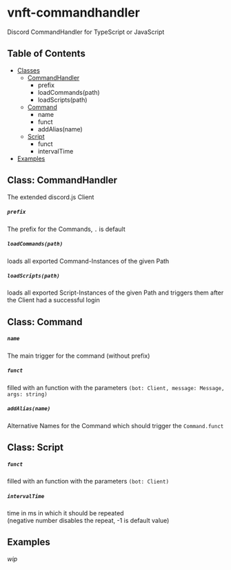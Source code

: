# vnft-commandhandler
Discord CommandHandler for TypeScript or JavaScript

## Table of Contents

* [Classes](#classes)
  * [CommandHandler](#commandhandler)
    - prefix
    - loadCommands(path)
    - loadScripts(path)
  * [Command](#command)
    - name
    - funct
    - addAlias(name)
  * [Script](#script)
    - funct
    - intervalTime
* [Examples](#examples)

## Class: CommandHandler
The extended discord.js Client

##### `prefix`
The prefix for the Commands, `.` is default 

##### `loadCommands(path)`
loads all exported Command-Instances of the given Path

##### `loadScripts(path)`
loads all exported Script-Instances of the given Path and triggers them after the Client had a successful login


## Class: Command
##### `name`
The main trigger for the command (without prefix)

##### `funct`
filled with an function with the parameters `(bot: Client, message: Message, args: string)`

##### `addAlias(name)`
Alternative Names for the Command which should trigger the `Command.funct`


## Class: Script
##### `funct`
filled with an function with the parameters `(bot: Client)`

##### `intervalTime`
time in ms in which it should be repeated  
(negative number disables the repeat, -1 is default value)


## Examples

*wip*

